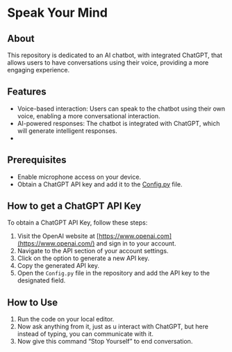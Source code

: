 # Speak Your Mind

## About

This repository is dedicated to an AI chatbot, with integrated ChatGPT, that allows users to have conversations using their voice, providing a more engaging experience.

## Features

- Voice-based interaction: Users can speak to the chatbot using their own voice, enabling a more conversational interaction.
- AI-powered responses: The chatbot is integrated with ChatGPT, which will generate intelligent responses.
- 

## Prerequisites

- Enable microphone access on your device.
- Obtain a ChatGPT API key and add it to the [Config.py](http://Config.py) file.

## How to get a ChatGPT API Key

To obtain a ChatGPT API Key, follow these steps:

1. Visit the OpenAI website at [https://www.openai.com](https://www.openai.com/) and sign in to your account.
2. Navigate to the API section of your account settings.
3. Click on the option to generate a new API key.
4. Copy the generated API key.
5. Open the `Config.py` file in the repository and add the API key to the designated field.

## How to Use

1. Run the code on your local editor.
2. Now ask anything from it, just as u interact with ChatGPT, but here instead of typing, you can communicate with it.
3. Now give this command “Stop Yourself” to end conversation.
